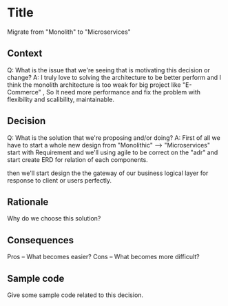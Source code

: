 # Title
Migrate from "Monolith" to "Microservices"

## Context
Q: What is the issue that we're seeing that is motivating this decision or change?
A: I truly love to solving the architecture to be better perform and I think the monolith architecture is too weak for big project like "E-Commerce" , So It need more performance and fix the problem with flexibility and scalibility, maintainable.

## Decision
Q: What is the solution that we're proposing and/or doing?
A: First of all we have to start a whole new design from "Monolithic" --> "Microservices" start with Requirement and we'll using agile to be correct on the "adr" and start create ERD for relation of each components.

then we'll start design the the gateway of our business logical layer for response to client or users perfectly.

## Rationale
Why do we choose this solution?

## Consequences
Pros – What becomes easier?
Cons – What becomes more difficult?

## Sample code
Give some sample code related to this decision.
